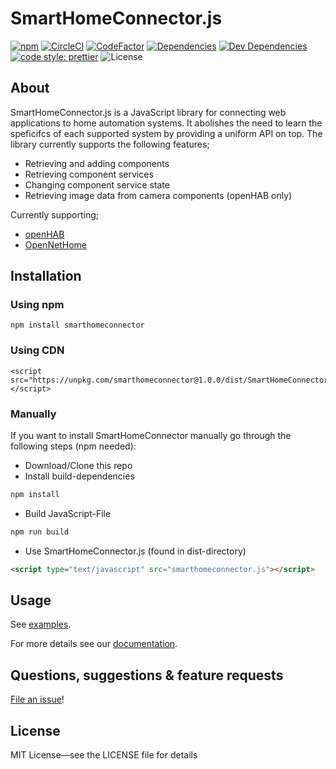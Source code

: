 # SmartHomeConnector.js

[![npm](https://img.shields.io/npm/v/smarthomeconnector.svg)](https://www.npmjs.com/package/smarthomeconnector)
[![CircleCI](https://circleci.com/gh/ph168/smarthomeconnector.js.svg?style=shield)](https://circleci.com/gh/ph168/smarthomeconnector.js)
[![CodeFactor](https://www.codefactor.io/repository/github/ph168/smarthomeconnector.js/badge)](https://www.codefactor.io/repository/github/ph168/smarthomeconnector.js)
[![Dependencies](https://david-dm.org/ph168/smarthomeconnector.js/status.svg)](https://david-dm.org/ph168/smarthomeconnector.js)
[![Dev Dependencies](https://david-dm.org/ph168/smarthomeconnector.js/dev-status.svg)](https://david-dm.org/ph168/smarthomeconnector.js?type=dev)
[![code style: prettier](https://img.shields.io/badge/code_style-prettier-ff69b4.svg)](https://github.com/prettier/prettier)
![License](https://img.shields.io/github/license/ph168/smarthomeconnector.js.svg)

## About

SmartHomeConnector.js is a JavaScript library for connecting web applications to home automation systems. It abolishes the need to learn the speficifcs of each supported system by providing a uniform API on top.
The library currently supports the following features;

* Retrieving and adding components
* Retrieving component services
* Changing component service state
* Retrieving image data from camera components (openHAB only)

Currently supporting;

* [openHAB](https://www.openhab.org/)
* [OpenNetHome](http://opennethome.org/)

## Installation

### Using npm

```
npm install smarthomeconnector
```

### Using CDN

```
<script src="https://unpkg.com/smarthomeconnector@1.0.0/dist/SmartHomeConnector.js"></script>
```

### Manually

If you want to install SmartHomeConnector manually go through the following steps (npm needed):

* Download/Clone this repo
* Install build-dependencies

```bash
npm install
```

* Build JavaScript-File

```bash
npm run build
```

* Use SmartHomeConnector.js (found in dist-directory)

```html
<script type="text/javascript" src="smarthomeconnector.js"></script>
```

## Usage

See [examples](https://github.com/ph168/smarthomeconnector.js/tree/master/examples).

For more details see our [documentation](https://github.com/ph168/smarthomeconnector.js/tree/master/docs/JSDoc).

## Questions, suggestions & feature requests

[File an issue](https://github.com/ph168/smarthomeconnector.js/issues)!

## License

MIT License—see the LICENSE file for details
